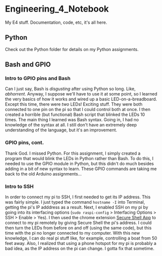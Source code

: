 # Engineering_4_Notebook
My E4 stuff. Documentation, code, etc, it's all here.

## Python
Check out the Python folder for details on my Python assignments.

## Bash and GPIO

### Intro to GPIO pins and Bash
Can I just say, Bash is *disgusting* after using Python so long. Like, *abhorrent*. Anyway, I suppose we'll have to use it at some point, so I learned the very basics of how it works and wired up a basic LED-on-a-breadboard. Except this time, there were *two* LEDs! Exciting stuff. They were both connected to one pin on the pi so that I could control both at once. I then created a horrible (but functional) Bash script that blinked the LEDs 10 times. The main thing I learned was Bash syntax. Going in, I had no knowledge of the syntax at all. I still don't have an extremely deep understanding of the language, but it's an improvement.

### GPIO pins, cont.
Thank God. I missed Python. For this assignment, I simply created a program that would blink the LEDs in Python rather than Bash. To do this, I needed to use the GPIO module in Python, but this didn't do much besides adding in a bit of new syntax to learn. These GPIO commands are taking me back to the old Arduino assignments...

### Intro to SSH
In order to connect my pi to SSH, I first needed to get its IP address. This was fairly simple. I just typed the command `hostname -I` into Terminal, getting the pi's IP adddress as a result. Next, I enabled SSH on my pi by going into its interfacing options (`sudo raspi-config` > Interfacing Options > SSH > Enable > Yes). I then used the chrome extension [Secure Shell App](https://chrome.google.com/webstore/detail/secure-shell-app/pnhechapfaindjhompbnflcldabbghjo?hl=en) to connect to my pi remotely by giving Secure Shell the pi's address. I could then turn the LEDs from before on and off (using the same code), but this time with the pi no longer connected to my computer. With this new knowledge, I can do real pi stuff like, for example, controlling a boat from 50 feet away. Also, I realized that using a phone hotspot for my pi is probably a bad idea, as the IP address on the pi can change. I gotta fix that sometime.
